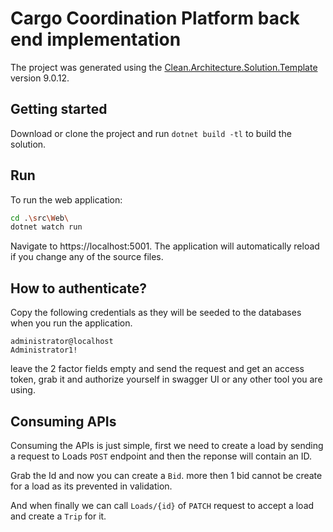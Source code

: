 ﻿# Cargo Coordination Platform back end implementation

The project was generated using the [Clean.Architecture.Solution.Template](https://github.com/jasontaylordev/CleanArchitecture) version 9.0.12.

## Getting started

Download or clone the project and run `dotnet build -tl` to build the solution.

## Run

To run the web application:

```bash
cd .\src\Web\
dotnet watch run
```

Navigate to https://localhost:5001. The application will automatically reload if you change any of the source files.

## How to authenticate?

Copy the following credentials as they will be seeded to the databases when you run the application.

```
administrator@localhost
Administrator1!
```

leave the 2 factor fields empty and send the request and get an access token, grab it and authorize yourself in swagger UI or any other tool you are using.

## Consuming APIs

Consuming the APIs is just simple, first we need to create a load by sending a request to Loads `POST` endpoint and then the reponse will contain an ID.

Grab the Id and now you can create a `Bid`. more then 1 bid cannot be create for a load as its prevented in validation.

And when finally we can call `Loads/{id}` of `PATCH` request to accept a load and create a `Trip` for it.